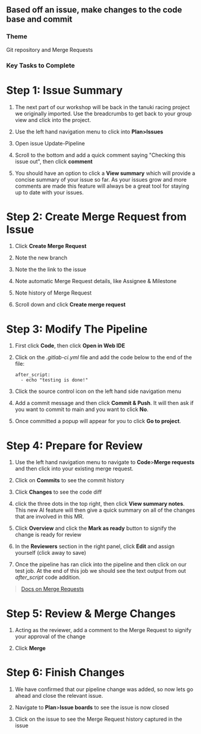 ## Based off an issue, make changes to the code base and commit

### Theme

Git repository and Merge Requests

### Key Tasks to Complete

# Step 1: Issue Summary

1. The next part of our workshop will be back in the tanuki racing project we originally imported. Use the breadcrumbs to get back to your group view and click into the project.
  
2. Use the left hand navigation menu to click into **Plan>Issues**
  
3. Open issue Update-Pipeline

4. Scroll to the bottom and add a quick comment saying "Checking this issue out", then click **comment**
  
4. You should have an option to click a **View summary** which will provide a concise summary of your issue so far. As your issues grow and more comments are made this feature will always be a great tool for staying up to date with your issues.

# Step 2: Create Merge Request from Issue

1. Click **Create Merge Request**
  
2. Note the new branch
  
3. Note the the link to the issue
  
4. Note automatic Merge Request details, like Assignee & Milestone
  
5. Note history of Merge Request
  
6. Scroll down and click **Create merge request**

# Step 3: Modify The Pipeline

1. First click **Code**, then click **Open in Web IDE**
  
2. Click on the _.gitlab-ci.yml_ file and add the code below to the end of the file:

    ```
    after_script:
      - echo "testing is done!"
    ```

3. Click the source control icon on the left hand side navigation menu
  
4. Add a commit message and then click **Commit & Push**. It will then ask if you want to commit to main and you want to click **No**. 
  
5. Once committed a popup will appear for you to click **Go to project**.

# Step 4: Prepare for Review

1. Use the left hand navigation menu to navigate to **Code**>**Merge requests** and then click into your existing merge request.
  
2. Click on **Commits** to see the commit history
  
3. Click **Changes** to see the code diff
  
4. click the three dots in the top right, then click **View summary notes**. This new AI feature will then give a quick summary on all of the changes that are involved in this MR.
  
5. Click **Overview** and click the **Mark as ready** button to signify the change is ready for review
  
6. In the **Reviewers** section in the right panel, click **Edit** and assign yourself (click away to save)
  
7. Once the pipeline has ran click into the pipeline and then click on our test job. At the end of this job we should see the text output from out _after_script_ code addition.

> [Docs on Merge Requests](https://docs.gitlab.com/ee/user/project/merge_requests/)

# Step 5: Review & Merge Changes

1. Acting as the reviewer, add a comment to the Merge Request to signify your approval of the change
  
2. Click **Merge**

# Step 6: Finish Changes

1. We have confirmed that our pipeline change was added, so now lets go ahead and close the relevant issue.
  
2. Navigate to **Plan**>**Issue boards** to see the issue is now closed
  
3. Click on the issue to see the Merge Request history captured in the issue

